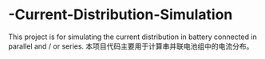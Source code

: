 # -Current-Distribution-Simulation
This project is for simulating the current distribution in battery connected in parallel and / or series. 本项目代码主要用于计算串并联电池组中的电流分布。
